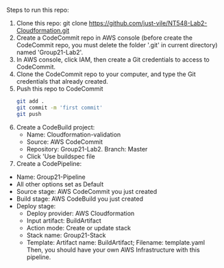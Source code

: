 Steps to run this repo:
1. Clone this repo: git clone https://github.com/just-vile/NT548-Lab2-Cloudformation.git
2. Create a CodeCommit repo in AWS console (before create the CodeCommit repo, you must delete the folder '.git' in current directory) named 'Group21-Lab2'.
3. In AWS console, click IAM, then create a Git credentials to access to CodeCommit.
4. Clone the CodeCommit repo to your computer, and type the Git credentials that already created.
5. Push this repo to CodeCommit
   ```sh
   git add .
   git commit -m 'first commit'
   git push
   ```
6. Create a CodeBuild project:
   - Name: Cloudformation-validation
   - Source: AWS CodeCommit
   - Repository: Group21-Lab2. Branch: Master
   - Click 'Use buildspec file
7. Create a CodePipeline:
  - Name: Group21-Pipeline
  - All other options set as Default
  - Source stage: AWS CodeCommit you just created
  - Build stage: AWS CodeBuild you just created
  - Deploy stage:
      + Deploy provider: AWS Cloudformation
      + Input artifact: BuildArtifact
      + Action mode: Create or update stack
      + Stack name: Group21-Stack
      + Template: Artifact name: BuildArtifact; Filename: template.yaml
Then, you should have your own AWS Infrastructure with this pipeline.
